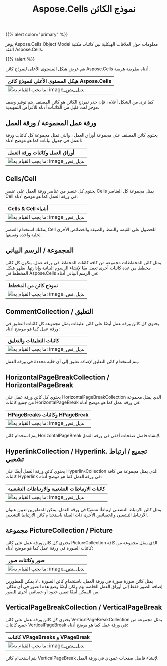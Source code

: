 ﻿---
title: Aspose.Cells نموذج الكائن
type: docs
weight: 20
url: /ar/java/aspose-cells-object-model/
---
{{% alert color="primary" %}}

يوفر Aspose.Cells Object Model معلومات حول العلاقات الهيكلية بين كائنات مكتبة الفئة Aspose.Cells.

{{% /alert %}}

يتم عرض هيكل المستوى الأعلى لنموذج كائن Aspose.Cells أدناه بطريقة هرمية.

|**هيكل المستوى الأعلى لنموذج كائن Aspose.Cells**|
|:- |
|![ما يجب القيام به: image_بديل_نص](aspose-cells-object-model_1.png)|
كما ترى من الشكل أعلاه ، فإن جذر نموذج الكائن هو كائن المصنف. يتم توفير وصف موجز لعدد قليل من الكائنات أدناه للأغراض التمهيدية.

## **ورقة عمل المجموعة / ورقة العمل**

يحتوي كائن المصنف على مجموعة أوراق العمل ، والتي تمثل مجموعة كل كائنات ورقة العمل في جدول بيانات كما هو موضح أدناه:

|**أوراق العمل وكائنات ورقة العمل**|
|:- |
|![ما يجب القيام به: image_بديل_نص](aspose-cells-object-model_2.png)|

## **Cells/Cell**

يحتوي كل عنصر من عناصر ورقة العمل على عنصر Cells يمثل مجموعة كل العناصر Cell في ورقة العمل كما هو موضح أدناه:

|**Cells & Cell أشياء**|
|:- |
|![ما يجب القيام به: image_بديل_نص](aspose-cells-object-model_3.png)|
يمكنك استخدام العنصر Cell للحصول على القيمة والنمط والصيغة والخصائص الأخرى لخلية واحدة وتعيينها.

## **المجموعة / الرسم البياني**

يمثل كائن المخططات مجموعة من كافة كائنات المخطط في ورقة عمل. يتكون كل كائن مخطط من عدة كائنات أخرى تعمل معًا لإنشاء الرسوم البيانية وإدارتها. يظهر هيكل المخطط في Aspose.Cells في الرسم البياني أدناه:

|**نموذج كائن من المخطط**|
|:- |
|![ما يجب القيام به: image_بديل_نص](aspose-cells-object-model_4.png)|

## **CommentCollection / التعليق**

يحتوي كل كائن ورقة عمل أيضًا على كائن تعليقات يمثل مجموعة كل كائنات التعليق في ورقة عمل كما هو موضح أدناه:

|**كائنات التعليقات والتعليق**|
|:- |
|![ما يجب القيام به: image_بديل_نص](aspose-cells-object-model_5.png)|
يتم استخدام كائن التعليق لإضافة تعليق إلى أي خلية محددة في ورقة العمل.

## **HorizontalPageBreakCollection / HorizontalPageBreak**

يحتوي كل كائن ورقة عمل على HorizontalPageBreakCollection الذي يمثل مجموعة من جميع كائنات HorizontalPageBreak في ورقة عمل كما هو موضح أدناه:

|**HPageBreaks وكائنات HPageBreak**|
|:- |
|![ما يجب القيام به: image_بديل_نص](aspose-cells-object-model_6.png)|
يتم استخدام كائن HorizontalPageBreak لإنشاء فاصل صفحات أفقي في ورقة العمل.

## **HyperlinkCollection / Hyperlink. تجميع / ارتباط تشعبي**

يحتوي كائن ورقة العمل أيضًا على HyperlinkCollection الذي يمثل مجموعة من كافة كائنات Hyperlink في ورقة العمل كما هو موضح أدناه:

|**كائنات الارتباطات التشعبية والارتباطات التشعبية**|
|:- |
|![ما يجب القيام به: image_بديل_نص](aspose-cells-object-model_7.png)|
يمثل كائن الارتباط التشعبي ارتباطًا تشعبيًا في ورقة العمل. يمكن للمطورين تعيين عنوان الارتباط التشعبي والخصائص الأخرى ذات الصلة باستخدام كائن الارتباط التشعبي.

## **مجموعة PictureCollection / Picture**

يحتوي كل كائن ورقة عمل على كائن PictureCollection الذي يمثل مجموعة من كافة كائنات الصورة في ورقة عمل كما هو موضح أدناه:

|**صور وكائنات صور**|
|:- |
|![ما يجب القيام به: image_بديل_نص](aspose-cells-object-model_8.png)|
يمثل كائن صورة صورة في ورقة العمل. باستخدام كائن الصورة ، لا يمكن للمطورين إضافة الصور فقط إلى أوراق العمل الخاصة بهم ولكن أيضًا وضع هذه الصور في أي مكان. من الممكن أيضًا تعيين حدود أو خصائص أخرى للصور.

## **VerticalPageBreakCollection / VerticalPageBreak**

يحتوي كل كائن ورقة عمل على كائن VerticalPageBreakCollection يمثل مجموعة من جميع كائنات VerticalPageBreak في ورقة عمل كما هو موضح أدناه:

|**كائنات VPageBreaks و VPageBreak**|
|:- |
|![ما يجب القيام به: image_بديل_نص](aspose-cells-object-model_9.png)|
يتم استخدام كائن VerticalPageBreak لإنشاء فاصل صفحات عمودي في ورقة العمل.
